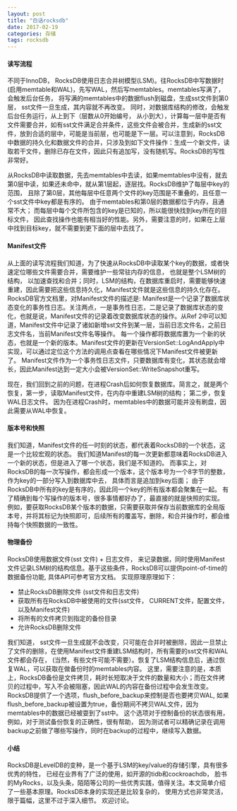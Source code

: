```yaml
---
layout: post
title: "白话rocksdb"
date: 2017-02-19
categories: 存储 
tags: rocksdb 
---
```



#### 读写流程 ####
不同于InnoDB， RocksDB使用日志合并树模型(LSM)。往RocksDB中写数据时(启用memtable和WAL)，先写WAL，然后写memtables。memtables写满了，会触发后台任务， 将写满的memtables中的数据flush到磁盘，生成sst文件到第0层， sst文件一旦生成，其内容就不再改变。 同时，对数据库结构的修改，会触发后台任务运行，从上到下（层数从0开始编号， 从小到大），计算每一层中是否有文件需要合并，如有sst文件满足合并条件，这些文件会被合并，生成新的sst文件，放到合适的层中，可能是当前层，也可能是下一层。可以注意到，RocksDB中数据的持久化和数据文件的合并，只涉及到如下文件操作：生成一个新文件，读取若干文件，删除已存在文件，因此只有追加写，没有随机写。RocksDB的写性非常好。

从RocksDB中读取数据，先去memtables中去读，如果memtables中没有，就去第0层中读，如果还未命中，就从第1层起，逐层找。RocksDB维护了每层中key的范围， 且除了第0层，其他每层中任意两个文件的key范围是不重叠的，且任意一个sst文件中key都是有序的。 由于memtables和第0层的数据都位于内存，且通常不大； 而每层中每个文件所包含的key是已知的，所以能很快找到key所在的目标文件， 因此查找操作也能有相当好的性能。另外，需要注意的时，如果在上层中找到目标key，就不需要到更下面的层中去找了。

#### Manifest文件 ####
从上面的读写流程我们知道，为了快速从RocksDB中读取某个key的数据，或者快速定位哪些文件需要合并，需要维护一些常驻内存的信息， 也就是整个LSM树的结构， 以加速查找和合并；同时，LSM的结构，在数据库重启时，需要能够快速重建，因此需要把这些信息持久化，Manifest文件就是这些信息的持久化存在。 RocksDB官方文档里，对Manifest文件的描述是: Manifest是一个记录了数据库状态变化的事务性日志。关注两点，一是事务性日志，二是记录了数据库状态的变化，也就是说，Manifest文件的记录着改变数据库状态的操作。从Ref 2中可以知道，Manifest文件中记录了诸如新增sst文件到某一层，当前日志文件名，之前日志文件名，当前Manifest文件名等操作。 每一个操作都将数据库置为一个新的状态，也就是一个新的版本。Manifest文件的更新在VersionSet::LogAndApply中实现，可以通过定位这个方法的调用点查看在哪些情况下Manifest文件被更新了。 Manifest文件作为一个事务性日志文件，只要数据库有变化，其状态就会增长，因此Manifest达到一定大小会被VersionSet::WriteSnapshot重写。 

现在，我们回到之前的问题，在进程Crash后如何恢复数据库。简言之，就是两个恢复，第一步，读取Manifest文件，在内存中重建LSM树的结构； 第二步，恢复WAL日志文件。 因为在进程Crash时，memtables中的数据可能并没有刷盘，因此需要从WAL中恢复。

#### 版本号和快照 ####
我们知道，Manifest文件的任一时刻的状态，都代表着RocksDB的一个状态，这是一个比较宏观的状态。 我们知道Manifest的每一次更新都意味着RocksDB进入一个新的状态，但是进入了哪一个状态，我们是不知道的。 而事实上，对RocksDB的每一次写操作，都会形成一个版本，这个版本号为一个8字节的整数，作为key的一部分写入到数据库中去， 具体而言是追加到key后面； 由于RocksDB中所有的key是有序的，因此同一个key的所有版本都会聚集在一起。 有了精确到每个写操作的版本号，很多事情都好办了，最直接的就是快照的实现。 例如，要获取RocksDB某个版本的数据，只需要获取并保存当前数据库的全局版本号，并将其标记为快照即可，后续所有的覆盖写，删除，和合并操作时，都会维持每个快照数据的一致性。

#### 物理备份 ####
RocksDB使用数据文件(sst 文件) + 日志文件， 来记录数据，同时使用Manifest文件记录LSM树的结构信息。基于这些条件，RocksDB可以提供point-of-time的数据备份功能,  具体API可参考官方文档。 实现原理原理如下：

- 禁止RocksDB删除文件 (sst文件和日志文件)
- 获取所有在RocksDB中被使用的文件(sst文件， CURRENT文件，配置文件，以及Manifest文件)
- 将所有的文件拷贝到指定的备份目录
- 允许RocksDB删除文件

我们知道， sst文件一旦生成就不会改变，只可能在合并时被删除，因此一旦禁止了文件的删除，在使用Manifest文件重建LSM结构时，所有需要的sst文件和WAL文件都会存在， (当然，有些文件可能不需要）。恢复了LSM结构信息后，通过恢复WAL，可以获取在做备份时的memtables内容。 这里，需要注意的是，本质上，RocksDB备份是文件拷贝，耗时长短取决于文件的数量和大小；而在文件拷贝的过程中，写入不会被阻塞，因此WAL的内容在备份过程中会发生改变。RocksDB提供了一个选项，flush\_before\_backup来控制是否也要拷贝WAL, 如果flush\_before\_backup被设置为true，备份期间不拷贝WAL文件，因为memtables中的数据已经被耍到了sst中。 这个选项对于控制备份的状态很有用， 例如，对于测试备份恢复的正确性，很有帮助， 因为测试者可以精确记录在调用backup之前做了哪些写操作，同时在backup的过程中，继续写入数据。

#### 小结 ####
RocksDB是LevelDB的变种，是一个基于LSM的key/value的存储引擎，具有很多优秀的特性， 已经在业界有了广泛的使用，如开源的tidb和cockroachdb， 脸书的MyRocks，以及头条，陌陌等公司的一些优秀实践，值得关注。本文简单介绍了一些基本原理。RocksDB本身的实现还是比较复杂的， 使用方式也非常灵活， 限于篇幅，这里不过于深入细节。 欢迎讨论。 
